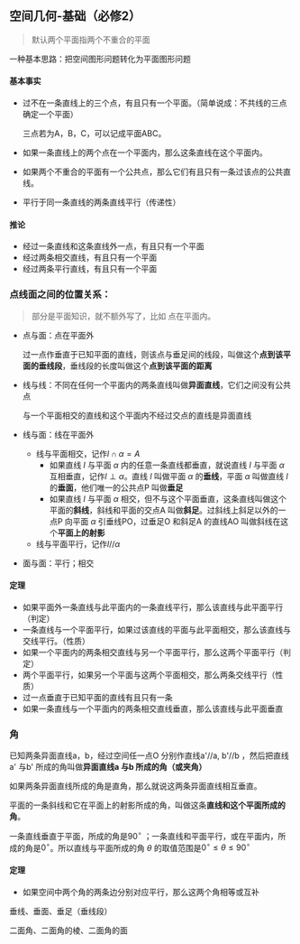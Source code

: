 ## 空间几何-基础（必修2）

> 默认两个平面指两个不重合的平面

一种基本思路：把空间图形问题转化为平面图形问题

#### 基本事实

- 过不在一条直线上的三个点，有且只有一个平面。（简单说成：不共线的三点确定一个平面）

  三点若为A，B，C，可以记成平面ABC。

- 如果一条直线上的两个点在一个平面内，那么这条直线在这个平面内。

- 如果两个不重合的平面有一个公共点，那么它们有且只有一条过该点的公共直线。

- 平行于同一条直线的两条直线平行（传递性）

#### 推论

- 经过一条直线和这条直线外一点，有且只有一个平面
- 经过两条相交直线，有且只有一个平面
- 经过两条平行直线，有且只有一个平面

### 点线面之间的位置关系：

> 部分是平面知识，就不额外写了，比如 点在平面内。

- 点与面：点在平面外

    过一点作垂直于已知平面的直线，则该点与垂足间的线段，叫做这个**点到该平面的垂线段**，垂线段的长度叫做这个**点到该平面的距离**

- 线与线：不同在任何一个平面内的两条直线叫做**异面直线**，它们之间没有公共点

  与一个平面相交的直线和这个平面内不经过交点的直线是异面直线

- 线与面：线在平面外

    - 线与平面相交，记作$l\cap \alpha=A$
        - 如果直线 $l$ 与平面 $\alpha$ 内的任意一条直线都垂直，就说直线 $l$ 与平面 $\alpha$ 互相垂直，记作$l\perp\alpha$。直线 $l$ 叫做平面 $\alpha$ 的**垂线**，平面 $\alpha$ 叫做直线 $l$ 的**垂面**，他们唯一的公共点P 叫做**垂足**
        - 如果直线 $l$ 与平面 $\alpha$ 相交，但不与这个平面垂直，这条直线叫做这个平面的**斜线**，斜线和平面的交点A 叫做**斜足**。过斜线上斜足以外的一点P 向平面 $\alpha$ 引垂线PO，过垂足O 和斜足A 的直线AO 叫做斜线在这个**平面上的射影**
    - 线与平面平行，记作$l//\alpha$

- 面与面：平行；相交

#### 定理

- 如果平面外一条直线与此平面内的一条直线平行，那么该直线与此平面平行（判定）
- 一条直线与一个平面平行，如果过该直线的平面与此平面相交，那么该直线与交线平行。（性质）
- 如果一个平面内的两条相交直线与另一个平面平行，那么这两个平面平行（判定）
- 两个平面平行，如果另一个平面与这两个平面相交，那么两条交线平行（性质）
- 过一点垂直于已知平面的直线有且只有一条
- 如果一条直线与一个平面内的两条相交直线垂直，那么该直线与此平面垂直

### 角

已知两条异面直线a，b，经过空间任一点O 分别作直线a'//a, b'//b ，然后把直线a' 与b' 所成的角叫做**异面直线a 与b 所成的角（或夹角）**

如果两条异面直线所成的角是直角，那么就说这两条异面直线相互垂直。



平面的一条斜线和它在平面上的射影所成的角，叫做这条**直线和这个平面所成的角**。



一条直线垂直于平面，所成的角是$90^\circ$ ；一条直线和平面平行，或在平面内，所成的角是$0^\circ$。所以直线与平面所成的角 $\theta$ 的取值范围是$0^\circ\le\theta\le90^\circ$ 

#### 定理

- 如果空间中两个角的两条边分别对应平行，那么这两个角相等或互补







垂线、垂面、垂足（垂线段）  



二面角、二面角的棱、二面角的面  